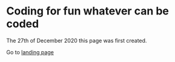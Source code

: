 # Coding for fun whatever can be coded

The 27th of December 2020 this page was first created.

Go to [landing page](landing.html)

